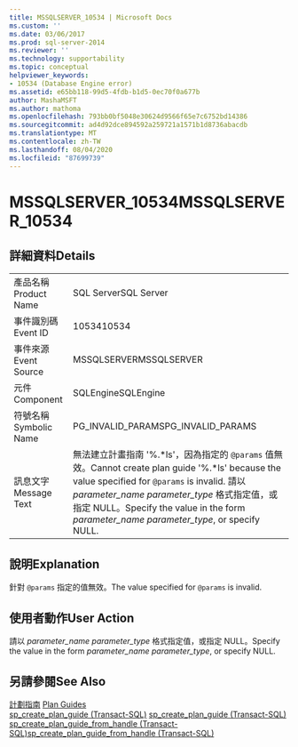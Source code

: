 ```yaml
---
title: MSSQLSERVER_10534 | Microsoft Docs
ms.custom: ''
ms.date: 03/06/2017
ms.prod: sql-server-2014
ms.reviewer: ''
ms.technology: supportability
ms.topic: conceptual
helpviewer_keywords:
- 10534 (Database Engine error)
ms.assetid: e65bb118-99d5-4fdb-b1d5-0ec70f0a677b
author: MashaMSFT
ms.author: mathoma
ms.openlocfilehash: 793bb0bf5048e30624d9566f65e7c6752bd14386
ms.sourcegitcommit: ad4d92dce894592a259721a1571b1d8736abacdb
ms.translationtype: MT
ms.contentlocale: zh-TW
ms.lasthandoff: 08/04/2020
ms.locfileid: "87699739"
---
```

# <a name="mssqlserver_10534"></a><span data-ttu-id="73f66-102">MSSQLSERVER_10534</span><span class="sxs-lookup"><span data-stu-id="73f66-102">MSSQLSERVER_10534</span></span>
    
## <a name="details"></a><span data-ttu-id="73f66-103">詳細資料</span><span class="sxs-lookup"><span data-stu-id="73f66-103">Details</span></span>  
  
|||  
|-|-|  
|<span data-ttu-id="73f66-104">產品名稱</span><span class="sxs-lookup"><span data-stu-id="73f66-104">Product Name</span></span>|<span data-ttu-id="73f66-105">SQL Server</span><span class="sxs-lookup"><span data-stu-id="73f66-105">SQL Server</span></span>|  
|<span data-ttu-id="73f66-106">事件識別碼</span><span class="sxs-lookup"><span data-stu-id="73f66-106">Event ID</span></span>|<span data-ttu-id="73f66-107">10534</span><span class="sxs-lookup"><span data-stu-id="73f66-107">10534</span></span>|  
|<span data-ttu-id="73f66-108">事件來源</span><span class="sxs-lookup"><span data-stu-id="73f66-108">Event Source</span></span>|<span data-ttu-id="73f66-109">MSSQLSERVER</span><span class="sxs-lookup"><span data-stu-id="73f66-109">MSSQLSERVER</span></span>|  
|<span data-ttu-id="73f66-110">元件</span><span class="sxs-lookup"><span data-stu-id="73f66-110">Component</span></span>|<span data-ttu-id="73f66-111">SQLEngine</span><span class="sxs-lookup"><span data-stu-id="73f66-111">SQLEngine</span></span>|  
|<span data-ttu-id="73f66-112">符號名稱</span><span class="sxs-lookup"><span data-stu-id="73f66-112">Symbolic Name</span></span>|<span data-ttu-id="73f66-113">PG_INVALID_PARAMS</span><span class="sxs-lookup"><span data-stu-id="73f66-113">PG_INVALID_PARAMS</span></span>|  
|<span data-ttu-id="73f66-114">訊息文字</span><span class="sxs-lookup"><span data-stu-id="73f66-114">Message Text</span></span>|<span data-ttu-id="73f66-115">無法建立計畫指南 '%.\*ls'，因為指定的 `@params` 值無效。</span><span class="sxs-lookup"><span data-stu-id="73f66-115">Cannot create plan guide '%.\*ls' because the value specified for `@params` is invalid.</span></span> <span data-ttu-id="73f66-116">請以 *parameter_name parameter_type* 格式指定值，或指定 NULL。</span><span class="sxs-lookup"><span data-stu-id="73f66-116">Specify the value in the form *parameter_name parameter_type*, or specify NULL.</span></span>|  
  
## <a name="explanation"></a><span data-ttu-id="73f66-117">說明</span><span class="sxs-lookup"><span data-stu-id="73f66-117">Explanation</span></span>  
 <span data-ttu-id="73f66-118">針對 `@params` 指定的值無效。</span><span class="sxs-lookup"><span data-stu-id="73f66-118">The value specified for `@params` is invalid.</span></span>  
  
## <a name="user-action"></a><span data-ttu-id="73f66-119">使用者動作</span><span class="sxs-lookup"><span data-stu-id="73f66-119">User Action</span></span>  
 <span data-ttu-id="73f66-120">請以 *parameter_name parameter_type* 格式指定值，或指定 NULL。</span><span class="sxs-lookup"><span data-stu-id="73f66-120">Specify the value in the form *parameter_name parameter_type*, or specify NULL.</span></span>  
  
## <a name="see-also"></a><span data-ttu-id="73f66-121">另請參閱</span><span class="sxs-lookup"><span data-stu-id="73f66-121">See Also</span></span>  
 <span data-ttu-id="73f66-122">[計劃指南](../performance/plan-guides.md) </span><span class="sxs-lookup"><span data-stu-id="73f66-122">[Plan Guides](../performance/plan-guides.md) </span></span>  
 <span data-ttu-id="73f66-123">[sp_create_plan_guide &#40;Transact-SQL&#41;](/sql/relational-databases/system-stored-procedures/sp-create-plan-guide-transact-sql) </span><span class="sxs-lookup"><span data-stu-id="73f66-123">[sp_create_plan_guide &#40;Transact-SQL&#41;](/sql/relational-databases/system-stored-procedures/sp-create-plan-guide-transact-sql) </span></span>  
 [<span data-ttu-id="73f66-124">sp_create_plan_guide_from_handle &#40;Transact-SQL&#41;</span><span class="sxs-lookup"><span data-stu-id="73f66-124">sp_create_plan_guide_from_handle &#40;Transact-SQL&#41;</span></span>](/sql/relational-databases/system-stored-procedures/sp-create-plan-guide-from-handle-transact-sql)  
  
  
